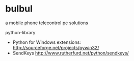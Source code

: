 bulbul
======

a mobile phone telecontrol pc solutions

python-library


 * Python for Windows extensions: http://sourceforge.net/projects/pywin32/
 * SendKeys http://www.rutherfurd.net/python/sendkeys/